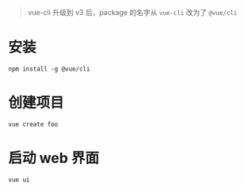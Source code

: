 > vue-cli 升级到 v3 后，package 的名字从 `vue-cli` 改为了 `@vue/cli`

# 安装

```
npm install -g @vue/cli
```

# 创建项目

```
vue create foo
```

# 启动 web 界面

```
vue ui
```
